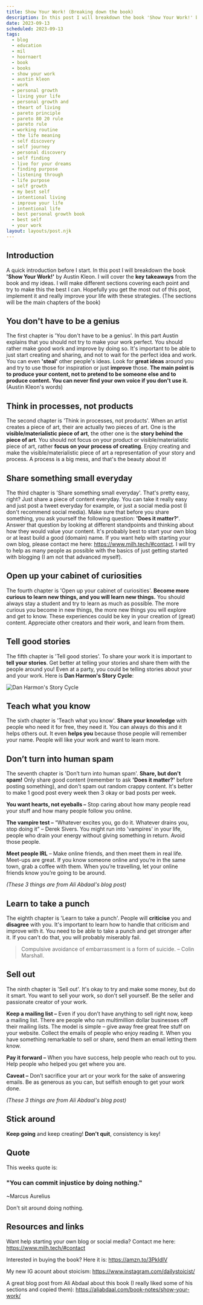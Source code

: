 ```yaml
---
title: Show Your Work! (Breaking down the book)
description: In this post I will breakdown the book 'Show Your Work!' by Austin Kleon
date: 2023-09-13
scheduled: 2023-09-13
tags:
  - blog
  - education
  - mil
  - hoornaert
  - book
  - books
  - show your work
  - austin kleon
  - work
  - personal growth
  - living your life
  - personal growth and
  - theart of living
  - pareto principle
  - pareto 80 20 rule
  - pareto rule
  - working routine
  - the life meaning
  - self discovery
  - self journey
  - personal discovery
  - self finding
  - live for your dreams
  - finding purpose
  - listening through
  - life purpose
  - self growth
  - my best self
  - intentional living
  - improve your life
  - intentional life
  - best personal growth book
  - best self
  - your work
layout: layouts/post.njk
---
```

## Introduction

A quick introduction before I start. In this post I will breakdown the book **'Show Your Work!'** by Austin Kleon. I will cover the **key takeaways** from the book and my ideas. I will make different sections covering each point and try to make this the best I can. Hopefully you get the most out of this post, implement it and really improve your life with these strategies. (The sections will be the main chapters of the book)

## You don't have to be a genius

The first chapter is 'You don't have to be a genius'. In this part Austin explains that you should not try to make your work perfect. You should rather make good work and improve by doing so. It's important to be able to just start creating and sharing, and not to wait for the perfect idea and work. You can even **'steal'** other people's ideas. Look for **great ideas** around you and try to use those for inspiration or just **improve** those. **The main point is to produce your content, not to pretend to be someone else and to produce content. You can never find your own voice if you don't use it.** (Austin Kleon's words)

## Think in processes, not products

The second chapter is 'Think in processes, not products'. When an artist creates a piece of art, their are actually two pieces of art. One is the **visible/materialistic piece of art**, the other one is the **story behind the piece of art**. You should not focus on your product or visible/materialistic piece of art, rather **focus on your process of creating**. Enjoy creating and make the visible/materialistic piece of art a representation of your story and process. A process is a big mess, and that's the beauty about it!

## Share something small everyday

The third chapter is 'Share something small everyday'. That's pretty easy, right? Just share a piece of content everyday. You can take it really easy and just post a tweet everyday for example, or just a social media post (I don't recommend social media). Make sure that before you share something, you ask yourself the following question: **'Does it matter?'**. Answer that question by looking at different standpoints and thinking about how they would value your content. It's probably best to start your own blog or at least build a good (domain) name. If you want help with starting your own blog, please contact me here: https://www.milh.tech/#contact. I will try to help as many people as possible with the basics of just getting started with blogging (I am not that advanced myself).

## Open up your cabinet of curiosities

The fourth chapter is 'Open up your cabinet of curiosities'.
**Become more curious to learn new things, and you will learn new things.**
You should always stay a student and try to learn as much as possible. The more curious you become in new things, the more new things you will explore and get to know. These experiences could be key in your creation of (great) content. Appreciate other creators and their work, and learn from them.

## Tell good stories

The fifth chapter is 'Tell good stories'.  To share your work it is important to **tell your stories**. Get better at telling your stories and share them with the people around you! Even at a party, you could be telling stories about your and your work. Here is **Dan Harmon's Story Cycle**:

![Dan Harmon's Story Cycle](https://aliabdaal.com/wp-content/uploads/2023/01/show-your-work-book-image.jpeg)

## Teach what you know

The sixth chapter is 'Teach what you know'. **Share your knowledge** with people who need it for free, they need it. You can always do this and it helps others out. It even **helps you** because those people will remember your name. People will like your work and want to learn more.

## Don’t turn into human spam

The seventh chapter is 'Don’t turn into human spam'. **Share, but don't spam!** Only share good content (remember to ask **'Does it matter?'** before posting something), and don't spam out random crappy content. It's better to make 1 good post every week then 3 okay or bad posts per week.

**You want hearts, not eyeballs –** Stop caring about how many people read your stuff and how many people follow you online.

**The vampire test –** “Whatever excites you, go do it. Whatever drains you, stop doing it” – Derek Sivers. You might run into 'vampires' in your life, people who drain your energy without giving something in return. Avoid those people.

**Meet people IRL** – Make online friends, and then meet them in real life. Meet-ups are great. If you know someone online and you’re in the same town, grab a coffee with them. When you’re travelling, let your online friends know you’re going to be around.

*(These 3 things are from Ali Abdaal's blog post)*

## Learn to take a punch

The eighth chapter is 'Learn to take a punch'. People will **criticise** you and **disagree** with you. It's important to learn how to handle that criticism and improve with it. You need to be able to take a punch and get stronger after it. If you can't do that, you will probably miserably fail.

> Compulsive avoidance of embarrassment is a form of suicide. – Colin Marshall.

## Sell out

The ninth chapter is 'Sell out'.  It's okay to try and make some money, but do it smart. You want to sell your work, so don't sell yourself. Be the seller and passionate creator of your work. 

**Keep a mailing list –** Even if you don’t have anything to sell right now, keep a mailing list. There are people who run multimillion dollar businesses off their mailing lists. The model is simple – give away free great free stuff on your website. Collect the emails of people who enjoy reading it. When you have something remarkable to sell or share, send them an email letting them know.

**Pay it forward –** When you have success, help people who reach out to you. Help people who helped you get where you are.

**Caveat –** Don’t sacrifice your art or your work for the sake of answering emails. Be as generous as you can, but selfish enough to get your work done.

*(These 3 things are from Ali Abdaal's blog post)*

## Stick around

**Keep going** and keep creating! **Don't quit**, consistency is key!

## Quote

This weeks quote is:

### "You can commit injustice by doing nothing."
~Marcus Aurelius

Don't sit around doing nothing. 

## Resources and links

Want help starting your own blog or social media? Contact me here: https://www.milh.tech/#contact

Interested in buying the book? Here it is: https://amzn.to/3PkIdlV

My new IG acount about stoicism: https://www.instagram.com/dailystoicist/

A great blog post from Ali Abdaal about this book (I really liked some of his sections and copied them): https://aliabdaal.com/book-notes/show-your-work/
